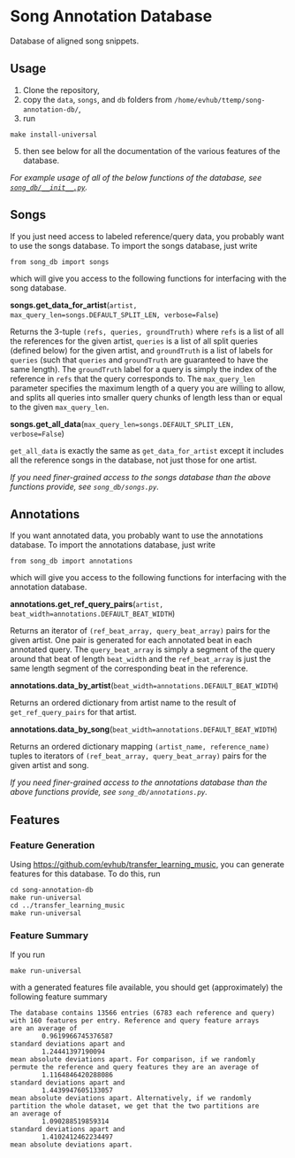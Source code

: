 # Song Annotation Database

Database of aligned song snippets.

## Usage

1. Clone the repository,
2. copy the `data`, `songs`, and `db` folders from `/home/evhub/ttemp/song-annotation-db/`,
4. run
```
make install-universal
```
5. then see below for all the documentation of the various features of the database.

_For example usage of all of the below functions of the database, see [`song_db/__init__.py`](https://github.com/evhub/song-annotation-db/blob/master/song_db/__init__.py)._

## Songs

If you just need access to labeled reference/query data, you probably want to use the songs database. To import the songs database, just write
```
from song_db import songs
```
which will give you access to the following functions for interfacing with the song database.

**songs.get_data_for_artist**(`artist, max_query_len=songs.DEFAULT_SPLIT_LEN, verbose=False`)

Returns the 3-tuple `(refs, queries, groundTruth)` where `refs` is a list of all the references for the given artist, `queries` is a list of all split queries (defined below) for the given artist, and `groundTruth` is a list of labels for `queries` (such that `queries` and `groundTruth` are guaranteed to have the same length). The `groundTruth` label for a query is simply the index of the reference in `refs` that the query corresponds to. The `max_query_len` parameter specifies the maximum length of a query you are willing to allow, and splits all queries into smaller query chunks of length less than or equal to the given `max_query_len`.

**songs.get_all_data**(`max_query_len=songs.DEFAULT_SPLIT_LEN, verbose=False`)

`get_all_data` is exactly the same as `get_data_for_artist` except it includes all the reference songs in the database, not just those for one artist.

_If you need finer-grained access to the songs database than the above functions provide, see `song_db/songs.py`._

## Annotations

If you want annotated data, you probably want to use the annotations database. To import the annotations database, just write
```
from song_db import annotations
```
which will give you access to the following functions for interfacing with the annotation database.

**annotations.get_ref_query_pairs**(`artist, beat_width=annotations.DEFAULT_BEAT_WIDTH`)

Returns an iterator of `(ref_beat_array, query_beat_array)` pairs for the given artist. One pair is generated for each annotated beat in each annotated query. The `query_beat_array` is simply a segment of the query around that beat of length `beat_width` and the `ref_beat_array` is just the same length segment of the corresponding beat in the reference.

**annotations.data_by_artist**(`beat_width=annotations.DEFAULT_BEAT_WIDTH`)

Returns an ordered dictionary from artist name to the result of `get_ref_query_pairs` for that artist.

**annotations.data_by_song**(`beat_width=annotations.DEFAULT_BEAT_WIDTH`)

Returns an ordered dictionary mapping `(artist_name, reference_name)` tuples to iterators of `(ref_beat_array, query_beat_array)` pairs for the given artist and song.

_If you need finer-grained access to the annotations database than the above functions provide, see `song_db/annotations.py`._

## Features

### Feature Generation

Using <https://github.com/evhub/transfer_learning_music>, you can generate features for this database. To do this, run
```
cd song-annotation-db
make run-universal
cd ../transfer_learning_music
make run-universal
```

### Feature Summary

If you run
```
make run-universal
```
with a generated features file available, you should get (approximately) the following feature summary
```
The database contains 13566 entries (6783 each reference and query)
with 160 features per entry. Reference and query feature arrays
are an average of
        0.9619966745376587
standard deviations apart and
        1.24441397190094
mean absolute deviations apart. For comparison, if we randomly
permute the reference and query features they are an average of
        1.1164846420288086
standard deviations apart and
        1.4439947605133057
mean absolute deviations apart. Alternatively, if we randomly
partition the whole dataset, we get that the two partitions are
an average of
        1.090288519859314
standard deviations apart and
        1.4102412462234497
mean absolute deviations apart.
```
